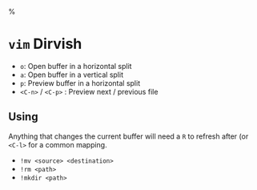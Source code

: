 %

# `vim` Dirvish

- `o`: Open buffer in a horizontal split
- `a`: Open buffer in a vertical split
- `p`: Preview buffer in a horizontal split
- `<C-n>` / `<C-p>` : Preview next / previous file

## Using

Anything that changes the current buffer will need a `R` to refresh after (or `<C-l>` for a common mapping.

- `!mv <source> <destination>`
- `!rm <path>`
- `!mkdir <path>`

